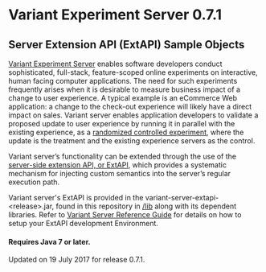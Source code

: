 # Variant Experiment Server 0.7.1
## Server Extension API (ExtAPI) Sample Objects

[Variant Experiment Server](http://www.getvariant.com/docs/0-7/experiment-server/server-user-guide/) enables software developers conduct sophisticated, full-stack, feature-scoped online experiments on interactive, human facing computer applications. The need for such experiments frequently arises when it is desirable to measure business impact of a change to user experience. A typical example is an eCommerce Web application: a change to the check-out experience will likely have a direct impact on sales. Variant server enables application developers to validate a proposed update to user experience by running it in parallel with the existing experience, as a [randomized controlled experiment](https://en.wikipedia.org/wiki/Randomized_controlled_trial), where the update is the treatment and the existing experience servers as the control.

Variant server’s functionality can be extended through the use of the [server-side extension API, or ExtAPI](http://www.getvariant.com/docs/0-7/experiment-server/server-user-guide/#section-8), which provides a systematic mechanism for injecting custom semantics into the server’s regular execution path. 

Variant server's ExtAPI is provided in the variant-server-extapi-\<release\>.jar, found in this repository in [/lib](https://github.com/getvariant/variant-server-extapi/blob/0.7.1/lib) along with its dependent libraries. Refer to [Variant Server Reference Guide](http://www.getvariant.com/docs/0-7/experiment-server/reference/#section-3.1) for details on how to setup your ExtAPI development Environment.

#### Requires Java 7 or later.
Updated on 19 July 2017 for release 0.7.1.

